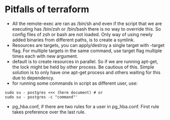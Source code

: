 # Pitfalls of terraform

- All the remote-exec are ran as /bin/sh and even if the script that we are executing has /bin/zsh or /bin/bash there is no way to override this. So config files of zsh or bash are not loaded. Only way of using newly added binaries from different paths, is to create a symlink.
- Resources are targets, you can apply/destroy a single target with -target flag. For multiple targets in the same command, use target flag multiple times each with new argument.
- default is to create resources in parallel. So if we are running apt-get, the lock might be held by other process. Be cautious of this. Simple solution is to only have one apt-get process and others waiting for this due to dependency.
- for running some commands in script as different user, use:
```
sudo su - postgres <<< (here document) # or
sudo su - postgres -c "command"'
```
- pg_hba.conf, if there are two rules for a user in pg_hba.conf. First rule takes preference over the last rule.